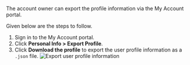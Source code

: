 <!-- markdownlint-disable-next-line -->
The account owner can export the profile information via the My Account portal.

Given below are the steps to follow.

1. Sign in to the My Account portal.
2. Click **Personal Info > Export Profile**.
3. Click **Download the profile** to export the user profile information as a `.json` file.
   ![Export user profile information]({{base_path}}/assets/img/guides/organization/self-service/myaccount/export-user-information.png)